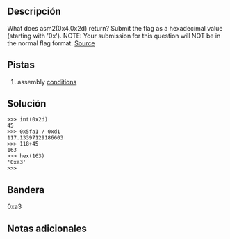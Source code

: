 ## Descripción

What does asm2(0x4,0x2d) return? Submit the flag as a hexadecimal value (starting with '0x'). NOTE: Your submission for this question will NOT be in the normal flag format. [Source](https://jupiter.challenges.picoctf.org/static/ceac75672637589213b952abe32c84b3/test.S)

## Pistas

1. assembly [conditions](https://www.tutorialspoint.com/assembly_programming/assembly_conditions.htm)

## Solución

```python()
>>> int(0x2d)
45
>>> 0x5fa1 / 0xd1
117.13397129186603
>>> 118+45
163
>>> hex(163)
'0xa3'
>>>

```

## Bandera

0xa3

## Notas adicionales